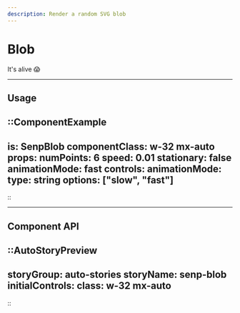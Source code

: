 ```yaml
---
description: Render a random SVG blob
---
```


# Blob

It's alive 😱

---

## Usage

::ComponentExample
---
is: SenpBlob
componentClass: w-32 mx-auto
props:
  numPoints: 6
  speed: 0.01
  stationary: false
  animationMode: fast
controls:
  animationMode:
    type: string
    options: ["slow", "fast"]
---
::


<hr class="my-20">

## Component API

::AutoStoryPreview
---
storyGroup: auto-stories
storyName: senp-blob
initialControls:
  class: w-32 mx-auto
---
::